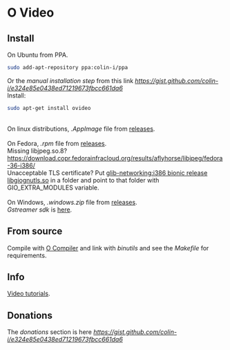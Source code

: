 # O Video

## Install
On Ubuntu from PPA.
```sh
sudo add-apt-repository ppa:colin-i/ppa
```
Or the *manual installation step* from this link *https://gist.github.com/colin-i/e324e85e0438ed71219673fbcc661da6* \
Install:
```sh
sudo apt-get install ovideo
```
\
On linux distributions, <i>.AppImage</i> file from [releases](https://github.com/colin-i/ostream/releases).\
\
On Fedora, <i>.rpm</i> file from [releases](https://github.com/colin-i/ostream/releases).\
Missing libjpeg.so.8? https://download.copr.fedorainfracloud.org/results/aflyhorse/libjpeg/fedora-36-i386/ \
Unacceptable TLS certificate? Put [glib-networking:i386 bionic release libgiognutls.so](https://github.com/colin-i/test/releases/download/1.1/libgiognutls.so) in a folder and point to that folder with GIO_EXTRA_MODULES variable. \
\
On Windows, <i>.windows.zip</i> file from [releases](https://github.com/colin-i/ostream/releases).\
<i>Gstreamer sdk</i> is [here](https://www.freedesktop.org/software/gstreamer-sdk/data/packages/windows/x86/).

## From source
Compile with [O Compiler](https://github.com/colin-i/o) and link with
<i>binutils</i> and see the <i>Makefile</i> for requirements.

## Info
[Video tutorials](https://www.youtube.com/channel/UC7I-BgCSgKI9uxvNsdkE-wg).

## Donations
The *donations* section is here
*https://gist.github.com/colin-i/e324e85e0438ed71219673fbcc661da6*
